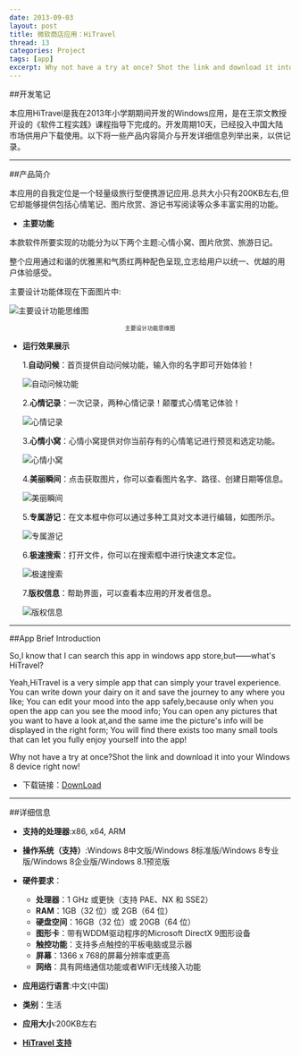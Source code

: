 ```yaml
---
date: 2013-09-03
layout: post
title: 微软商店应用：HiTravel
thread: 13
categories: Project
tags: [app]
excerpt: Why not have a try at once? Shot the link and download it into your Windows 8 device right now!
---
```


##开发笔记

本应用HiTravel是我在2013年小学期期间开发的Windows应用，是在王崇文教授开设的《软件工程实践》课程指导下完成的。开发周期10天，已经投入中国大陆市场供用户下载使用。以下将一些产品内容简介与开发详细信息列举出来，以供记录。

----

##产品简介

本应用的自我定位是一个轻量级旅行型便携游记应用.总共大小只有200KB左右,但它却能够提供包括心情笔记、图片欣赏、游记书写阅读等众多丰富实用的功能。

* **主要功能**

本款软件所要实现的功能分为以下两个主题:心情小窝、图片欣赏、旅游日记。

整个应用通过和谐的优雅黑和气质红两种配色呈现,立志给用户以统一、优越的用户体验感受。

主要设计功能体现在下面图片中:

![主要设计功能思维图](/assets/2013-09-03-hitravel-functions.jpg "主要设计功能思维图")
<center style="font-size:10px">主要设计功能思维图</center>

* **运行效果展示**

    1.**自动问候**：首页提供自动问候功能，输入你的名字即可开始体验！

    ![](/assets/2013-09-03-hitravel-1.jpg "自动问候功能")

    2.**心情记录**：一次记录，两种心情记录！颠覆式心情笔记体验！
    
    ![](/assets/2013-09-03-hitravel-2.jpg "心情记录")
    
    3.**心情小窝**：心情小窝提供对你当前存有的心情笔记进行预览和选定功能。
    
    ![](/assets/2013-09-03-hitravel-3.jpg "心情小窝")
    
    4.**美丽瞬间**：点击获取图片，你可以查看图片名字、路径、创建日期等信息。
    
    ![](/assets/2013-09-03-hitravel-4.jpg "美丽瞬间")
    
    5.**专属游记**：在文本框中你可以通过多种工具对文本进行编辑，如图所示。
    
    ![](/assets/2013-09-03-hitravel-5.jpg "专属游记")
    
    6.**极速搜索**：打开文件，你可以在搜索框中进行快速文本定位。
    
    ![](/assets/2013-09-03-hitravel-6.jpg "极速搜索")
    
    7.**版权信息**：帮助界面，可以查看本应用的开发者信息。
    
    ![](/assets/2013-09-03-hitravel-7.jpg "版权信息")

----

##App Brief Introduction

So,I know that I can search this app in windows app store,but——what's HiTravel?

Yeah,HiTravel is a very simple app that can simply your travel experience.
You can write down your dairy on it and save the journey to any where you like;
You can edit your mood into the app safely,because only when you open the app can you see the mood info;
You can open any pictures that you want to have a look at,and the same ime the picture's info will be displayed in the right form;
You will find there exists too many small tools that can let you fully enjoy yourself into the app!

Why not have a try at once?Shot the link and download it into your Windows 8 device right now!

* 下载链接：[DownLoad](http://apps.microsoft.com/windows/zh-cn/app/hitravel/694b73f1-8cd1-4752-84fc-dca78e1ae545)

----

##详细信息

* **支持的处理器**:x86, x64, ARM

* **操作系统（支持）**:Windows 8中文版/Windows 8标准版/Windows 8专业版/Windows 8企业版/Windows 8.1预览版

* **硬件要求**：
    * **处理器**：1 GHz 或更快（支持 PAE、NX 和 SSE2）
    * **RAM**：1GB（32 位）或 2GB（64 位）
    * **硬盘空间**：16GB（32 位）或 20GB（64 位）
    * **图形卡**：带有WDDM驱动程序的Microsoft DirectX 9图形设备
    * **触控功能**：支持多点触控的平板电脑或显示器
    * **屏幕**：1366 x 768的屏幕分辨率或更高
    * **网络**：具有网络通信功能或者WIFI无线接入功能

* **应用运行语言**:中文(中国)

* **类别**：生活

* **应用大小**:200KB左右

* **[HiTravel 支持](mailto:hijiangtao@gmail.com)**